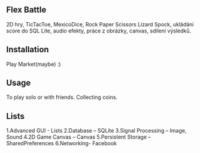 ## Flex Battle
2D hry, TicTacToe, MexicoDice, Rock Paper Scissors Lizard Spock, ukládání score do SQL Lite, audio efekty, práce z obrázky, canvas, sdílení výsledků.
## Installation
Play Market(maybe) :)
## Usage
To play solo or with friends. Collecting coins.
## Lists
1.Advanced GUI - Lists
2.Database – SQLite
3.Signal Processing – Image, Sound
4.2D Game Canvas – Canvas
5.Persistent Storage – SharedPreferences
6.Networking- Facebook


